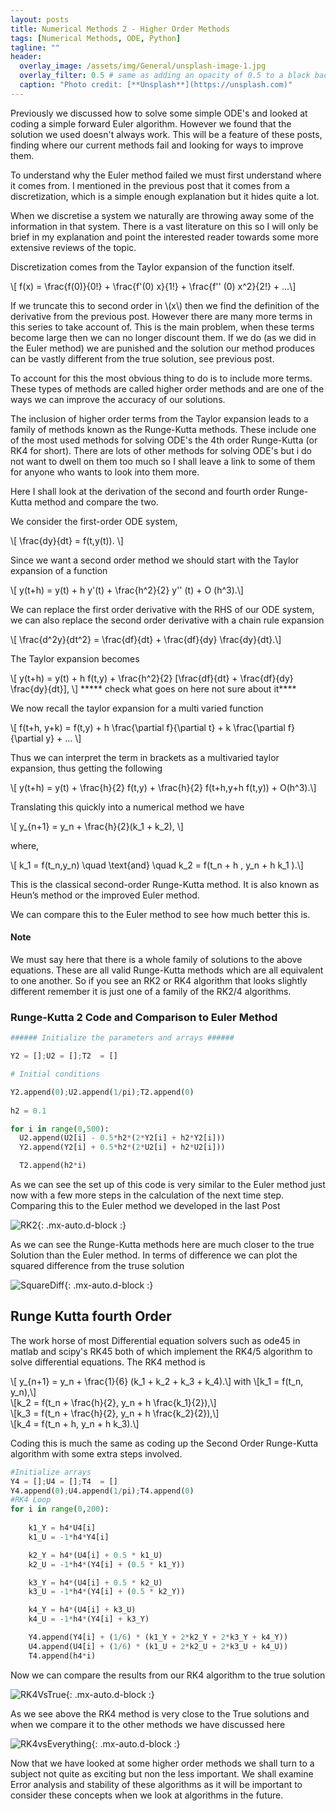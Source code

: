 ```yaml
---
layout: posts
title: Numerical Methods 2 - Higher Order Methods
tags: [Numerical Methods, ODE, Python]
tagline: ""
header:
  overlay_image: /assets/img/General/unsplash-image-1.jpg
  overlay_filter: 0.5 # same as adding an opacity of 0.5 to a black background
  caption: "Photo credit: [**Unsplash**](https://unsplash.com)"
---
```


Previously we discussed how to solve some simple ODE's and looked at coding a simple forward Euler algorithm. However we found that the solution we used doesn't always work. This will be a feature of these posts, finding where our current methods fail and looking for ways to improve them.

To understand why the Euler method failed we must first understand where it comes from. I mentioned in the previous post that it comes from a discretization, which is a simple enough explanation but it hides quite a lot. 

When we discretise a system we naturally are throwing away some of the information in that system. There is a vast literature on this so I will only be brief in my explanation and point the interested reader towards some more extensive reviews of the topic. 

Discretization comes from the Taylor expansion of the function itself.

\\[ f(x) = \frac{f(0)}{0!} + \frac{f'(0) x}{1!} + \frac{f'' (0) x^2}{2!} + ...\\]

If we truncate this to second order in \\(x\\) then we find the definition of the derivative from the previous post. However there are many more terms in this series to take account of. This is the main problem, when these terms become large then we can no longer discount them. If we do (as we did in the Euler method) we are punished and the solution our method produces can be vastly different from the true solution, see previous post.

To account for this the most obvious thing to do is to include more terms. These types of methods are called higher order methods and are one of the ways we can improve the accuracy of our solutions. 

The inclusion of higher order terms from the Taylor expansion leads to a family of methods known as the Runge-Kutta methods. These include one of the most used methods for solving ODE's the 4th order Runge-Kutta (or RK4 for short). There are lots of other methods for solving ODE's but i do not want to dwell on them too much so I shall leave a link to some of them for anyone who wants to look into them more. 

Here I shall look at the derivation of the second and fourth order Runge-Kutta method and compare the two. 

We consider the first-order ODE system,

\\[ \frac{dy}{dt} = f(t,y(t)). \\]

Since we want a second order method we should start with the Taylor expansion of a function

\\[ y(t+h) = y(t) + h y'(t) + \frac{h^2}{2} y'' (t) + O (h^3).\\]

We can replace the first order derivative with the RHS of our ODE system, we can also replace the second order derivative with a chain rule expansion

\\[ \frac{d^2y}{dt^2} = \frac{df}{dt} + \frac{df}{dy} \frac{dy}{dt}.\\]

The Taylor expansion becomes 

\\[  y(t+h) = y(t) + h f(t,y) + \frac{h^2}{2} [\frac{df}{dt} + \frac{df}{dy} \frac{dy}{dt}], \\]
***** check what goes on here not sure about it****
 
 We now recall the taylor expansion for a multi varied function 

\\[  f(t+h, y+k) = f(t,y) + h \frac{\partial f}{\partial t} + k \frac{\partial f}{\partial y} + ... \\]

Thus we can interpret the term in brackets as a multivaried taylor expansion, thus getting the following 

\\[ y(t+h)  = y(t) + \frac{h}{2} f(t,y) + \frac{h}{2} f(t+h,y+h f(t,y)) + O(h^3).\\] 

Translating this quickly into a numerical method we have 

\\[ y_{n+1} = y_n + \frac{h}{2}(k_1 + k_2),  \\]

where,

\\[ k_1 = f(t_n,y_n) \quad \text{and} \quad k_2 = f(t_n + h , y_n + h k_1 ).\\]

This is the classical second-order Runge-Kutta method. It is also known as Heun’s method or the improved Euler method.

We can compare this to the Euler method to see how much better this is. 

#### Note
We must say here that there is a whole family of solutions to the above equations. These are all valid Runge-Kutta methods which are all equivalent to one another. So if you see an RK2 or RK4 algorithm that looks slightly different remember it is just one of a family of the RK2/4 algorithms. 

### Runge-Kutta 2 Code and Comparison to Euler Method

``` python
###### Initialize the parameters and arrays ######

Y2 = [];U2 = [];T2  = []

# Initial conditions

Y2.append(0);U2.append(1/pi);T2.append(0)
 
h2 = 0.1

for i in range(0,500):
  U2.append(U2[i] - 0.5*h2*(2*Y2[i] + h2*Y2[i]))
  Y2.append(Y2[i] + 0.5*h2*(2*U2[i] + h2*U2[i]))

  T2.append(h2*i)
```
As we can see the set up of this code is very similar to the Euler method just now with a few more steps in the calculation of the next time step. Comparing this to the Euler method we developed in the last Post


![RK2](/assets/img/NM2/RK2vsEuler.png){: .mx-auto.d-block :}

As we can see the Runge-Kutta methods here are much closer to the true Solution than the Euler method. In terms of difference we can plot the squared difference from the truse solution

![SquareDiff](/assets/img/NM2/Square_Difference.png){: .mx-auto.d-block :}


## Runge Kutta fourth Order

The work horse of most Differential equation solvers such as ode45 in matlab and scipy's RK45 both of which implement the RK4/5 algorithm to solve differential equations. The RK4 method is 

\\[ y_{n+1} = y_n  + \frac{1}{6} (k_1 + k_2 + k_3 + k_4).\\]
with 
\\[k_1 = f(t_n, y_n),\\]  
\\[k_2 = f(t_n + \frac{h}{2}, y_n + h \frac{k_1}{2}),\\]  
\\[k_3 = f(t_n + \frac{h}{2}, y_n + h \frac{k_2}{2}),\\]  
\\[k_4 = f(t_n + h, y_n + h k_3).\\]  

Coding this is much the same as coding up the Second Order Runge-Kutta algorithm with some extra steps involved.

```python
#Initialize arrays
Y4 = [];U4 = [];T4  = []
Y4.append(0);U4.append(1/pi);T4.append(0)
#RK4 Loop
for i in range(0,200):
    
    k1_Y = h4*U4[i]
    k1_U = -1*h4*Y4[i]

    k2_Y = h4*(U4[i] + 0.5 * k1_U)
    k2_U = -1*h4*(Y4[i] + (0.5 * k1_Y))

    k3_Y = h4*(U4[i] + 0.5 * k2_U)
    k3_U = -1*h4*(Y4[i] + (0.5 * k2_Y))

    k4_Y = h4*(U4[i] + k3_U)
    k4_U = -1*h4*(Y4[i] + k3_Y)

    Y4.append(Y4[i] + (1/6) * (k1_Y + 2*k2_Y + 2*k3_Y + k4_Y))
    U4.append(U4[i] + (1/6) * (k1_U + 2*k2_U + 2*k3_U + k4_U))
    T4.append(h4*i)


 ```
Now we can compare the results from our RK4 algorithm to the true solution 

![RK4VsTrue](/assets/img/NM2/RK4vsTrue.png){: .mx-auto.d-block :}

As we see above the RK4 method is very close to the True solutions and when we compare it to the other methods we have discussed here

![RK4vsEverything](/assets/img/NM2/RK4_All.png){: .mx-auto.d-block :}


 


 Now that we have looked at some higher order methods we shall turn to a subject not quite as exciting but non the less important. We shall examine Error analysis and stability of these algorithms as it will be important to consider these concepts when we look at algorithms in the future.



